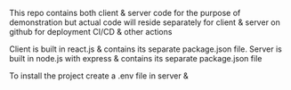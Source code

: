 This repo contains both client & server code for the purpose of demonstration but actual code will 
reside separately for client & server on github for deployment CI/CD & other actions

Client is built in react.js & contains its separate package.json file.
Server is built in node.js with express & contains its separate package.json file

To install the project create a .env file in server & 